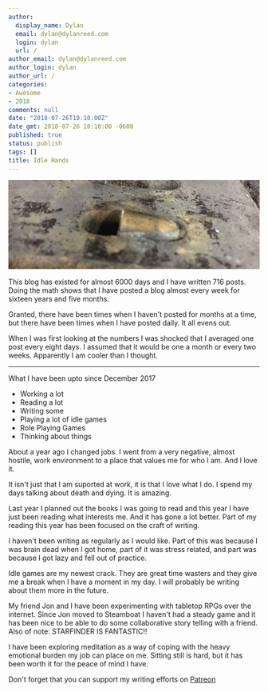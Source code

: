 ```yaml
---
author:
  display_name: Dylan
  email: dylan@dylanreed.com
  login: dylan
  url: /
author_email: dylan@dylanreed.com
author_login: dylan
author_url: /
categories:
- Awesome
- 2018
comments: null
date: "2018-07-26T10:10:00Z"
date_gmt: 2018-07-26 10:10:00 -0600
published: true
status: publish
tags: []
title: Idle Hands
---
```

![Idle Hands - A bullet in a drainage grate near IKEA](https://raw.githubusercontent.com/dylanreed/dylan.blog/gh-pages/images/weekly-blog/Idle-Hands.jpg)

This blog has existed for almost 6000 days and I have written 716 posts. Doing the math shows that I have posted a blog almost every week for sixteen years and five months. 

Granted, there have been times when I haven't posted for months at a time, but there have been times when I have posted daily. It all evens out. 

When I was first looking at the numbers I was shocked that I averaged one post every eight days. I assumed that it would be one a month or every two weeks. Apparently I am cooler than I thought. 

***

What I have been upto since December 2017 

* Working a lot
* Reading a lot
* Writing some
* Playing a lot of idle games
* Role Playing Games
* Thinking about things

About a year ago I changed jobs. I went from a very negative, almost hostile, work environment to a place that values me for who I am. And I love it. 

It isn't just that I am suported at work, it is that I love what I do. I spend my days talking about death and dying. It is amazing. 

Last year I planned out the books I was going to read and this year I have just been reading what interests me. And it has gone a lot better. Part of my reading this year has been focused on the craft of writing.

I haven't been writing as regularly as I would like. Part of this was because I was brain dead when I got home, part of it was stress related, and part was because I got lazy and fell out of practice. 

Idle games are my newest crack. They are great time wasters and they give me a break when I have a moment in my day. I will probably be writing about them more in the future. 

My friend Jon and I have been experimenting with tabletop RPGs over the internet. Since Jon moved to Steamboat I haven't had a steady game and it has been nice to be able to do some collaborative story telling with a friend. Also of note: STARFINDER IS FANTASTIC!! 

I have been exploring meditation as a way of coping with the heavy emotional burden my job can place on me. Sitting still is hard, but it has been worth it for the peace of mind I have. 

Don't forget that you can support my writing efforts on [Patreon](https://www.patreon.com/dylanreed)
